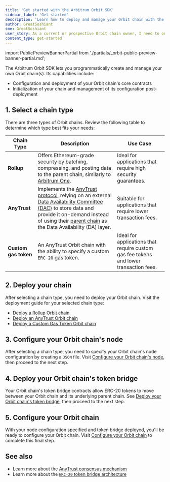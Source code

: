 ```yaml
---
title: 'Get started with the Arbitrum Orbit SDK'
sidebar_label: 'Get started'
description: 'Learn how to deploy and manage your Orbit chain with the Arbitrum Orbit SDK.'
author: GreatSoshiant
sme: GreatSoshiant
user_story: As a current or prospective Orbit chain owner, I need to onboard into the Orbit SDK by understanding the available onboarding paths, and how to select the path that meets my needs.
content_type: get-started
---
```


import PublicPreviewBannerPartial from './partials/_orbit-public-preview-banner-partial.md';

<PublicPreviewBannerPartial />

The Arbitrum Orbit SDK lets you programmatically create and manage your own Orbit chain(s). Its capabilities include:

- Configuration and deployment of your Orbit chain's core contracts
- Initialization of your chain and management of its configuration post-deployment

## 1. Select a chain type

There are three types of Orbit chains. Review the following table to determine which type best fits your needs:

| Chain Type           | Description                                                                                                                                                                                                                                                                                                                                                    | Use Case                                                                              |
| -------------------- | -------------------------------------------------------------------------------------------------------------------------------------------------------------------------------------------------------------------------------------------------------------------------------------------------------------------------------------------------------------- | ------------------------------------------------------------------------------------- |
| **Rollup**           | Offers Ethereum-grade security by batching, compressing, and posting data to the parent chain, similarly to [Arbitrum One](https://arbitrum.io/).                                                                                                                                                                                                              | Ideal for applications that require high security guarantees.                         |
| **AnyTrust**         | Implements the [AnyTrust protocol](/how-arbitrum-works/inside-arbitrum-nitro.md#inside-anytrust), relying on an external [Data Availability Committee (DAC)](/intro/glossary#data-availability-committee-dac) to store data and provide it on-demand instead of using their [parent chain](/intro/glossary/#parent-chain) as the Data Availability (DA) layer. | Suitable for applications that require lower transaction fees.                        |
| **Custom gas token** | An AnyTrust Orbit chain with the ability to specify a custom `ERC-20` gas token.                                                                                                                                                                                                                                                                               | Ideal for applications that require custom gas fee tokens and lower transaction fees. |

## 2. Deploy your chain

After selecting a chain type, you need to deploy your Orbit chain. Visit the deployment guide for your selected chain type:

- [Deploy a Rollup Orbit chain](/launch-orbit-chain/how-tos/orbit-sdk-deploying-rollup-chain.md)
- [Deploy an AnyTrust Orbit chain](/launch-orbit-chain/how-tos/orbit-sdk-deploying-anytrust-chain.md)
- [Deploy a Custom Gas Token Orbit chain](/launch-orbit-chain/how-tos/orbit-sdk-deploying-custom-gas-token-chain.md)

## 3. Configure your Orbit chain's node

After selecting a chain type, you need to specify your Orbit chain's node configuration by creating a `JSON` file. Visit [Configure your Orbit chain's node](/launch-orbit-chain/how-tos/orbit-sdk-preparing-node-config.md), then proceed to the next step.

## 4. Deploy your Orbit chain's token bridge

Your Orbit chain's token bridge contracts allow ERC-20 tokens to move between your Orbit chain and its underlying parent chain. See [Deploy your Orbit chain's token bridge](/launch-orbit-chain/how-tos/orbit-sdk-deploying-token-bridge.md), then proceed to the next step.

## 5. Configure your Orbit chain

With your node configuration specified and token bridge deployed, you'll be ready to configure your Orbit chain. Visit [Configure your Orbit chain](/launch-orbit-chain/how-tos/orbit-sdk-configuring-orbit-chain.md) to complete this final step.

## See also

- Learn more about the [AnyTrust consensus mechanism](/how-arbitrum-works/inside-arbitrum-nitro.md#inside-anytrust)
- Learn more about the [`ERC-20` token bridge architecture](/build-decentralized-apps/token-bridging/03-token-bridge-erc20.md)
